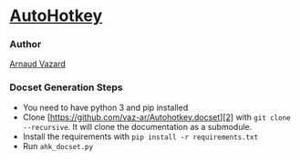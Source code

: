 [AutoHotkey](https://autohotkey.com)
=======================

### Author

[Arnaud Vazard][1]

### Docset Generation Steps

- You need to have python 3 and pip installed
- Clone [https://github.com/vaz-ar/Autohotkey.docset][2] with `git clone --recursive`. It will clone the documentation as a submodule.
- Install the requirements with `pip install -r requirements.txt`
- Run `ahk_docset.py`

[1]: https://github.com/vaz-ar
[2]: https://github.com/vaz-ar/Autohotkey.docset